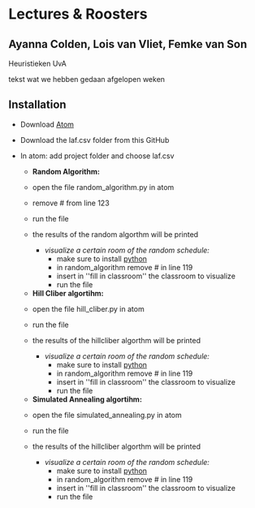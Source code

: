 # Lectures & Roosters 
## Ayanna Colden, Lois van Vliet, Femke van Son 

Heuristieken UvA 

tekst wat we hebben gedaan afgelopen weken

## Installation 
* Download [Atom](https://atom.io/)
* Download the laf.csv folder from this GitHub
* In atom: add project folder and choose laf.csv 


  - **Random Algorithm:**
   * open the file random_algorithm.py in atom 
   * remove # from line 123
   * run the file 
   * the results of the random algorthm will be printed
   
      - *visualize a certain room of the random schedule:* 
        * make sure to install [python](https://www.python.org/downloads/) 
        * in random_algorithm remove # in line 119 
        * insert in ''fill in classroom'' the classroom to visualize 
        * run the file 
        
   
   
   
  - **Hill Cliber algortihm:**
   * open the file hill_cliber.py in atom 
   * run the file 
   * the results of the hillcliber algorthm will be printed
   
      - *visualize a certain room of the random schedule:* 
        * make sure to install [python](https://www.python.org/downloads/) 
        * in random_algorithm remove # in line 119 
        * insert in ''fill in classroom'' the classroom to visualize 
        * run the file 
        
   
   
   
  - **Simulated Annealing algortihm:**
   * open the file simulated_annealing.py in atom 
   * run the file 
   * the results of the hillcliber algorthm will be printed 
   
      - *visualize a certain room of the random schedule:* 
        * make sure to install [python](https://www.python.org/downloads/) 
        * in random_algorithm remove # in line 119 
        * insert in ''fill in classroom'' the classroom to visualize 
        * run the file 
        
  

